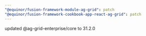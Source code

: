 ```yaml
---
"@equinor/fusion-framework-module-ag-grid": patch
"@equinor/fusion-framework-cookbook-app-react-ag-grid": patch
---
```


updated @ag-grid-enterprise/core to 31.2.0
